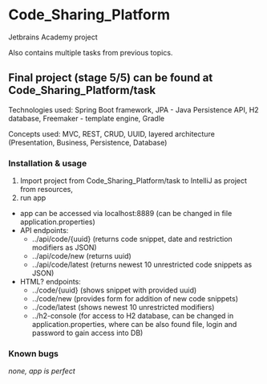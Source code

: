 # Code_Sharing_Platform
Jetbrains Academy project

Also contains multiple tasks from previous topics.

<h2><b>Final project (stage 5/5) can be found at Code_Sharing_Platform/task</b></h2>

Technologies used:
Spring Boot framework,
JPA - Java Persistence API,
H2 database,
Freemaker - template engine,
Gradle

Concepts used:
MVC,
REST, 
CRUD,
UUID,
layered architecture (Presentation, Business, Persistence, Database)

<h3>Installation & usage</h3>

<ol>
<li>Import project from Code_Sharing_Platform/task to IntelliJ as project from resources,
<li>run app
</ol>

<ul>
  <li> app can be accessed via localhost:8889 (can be changed in file application.properties)
  <li> API endpoints:
    <ul>
      <li> ../api/code/{uuid} (returns code snippet, date and restriction modifiers as JSON)
      <li> ../api/code/new (returns uuid)
      <li> ../api/code/latest (returns newest 10 unrestricted code snippets as JSON)
    </ul>
    
  <li>HTML? endpoints:
    <ul>
      <li> ../code/{uuid} (shows snippet with provided uuid)
      <li> ../code/new (provides form for addition of new code snippets)
      <li> ../code/latest (shows newest 10 unrestricted modifiers)
      <li> ../h2-console (for access to H2 database, can be changed in application.properties, where can be also found file, login and password to gain access into DB)
    </ul>
</ul>

<h3>Known bugs</h3>
  <i>none, app is perfect</i>
